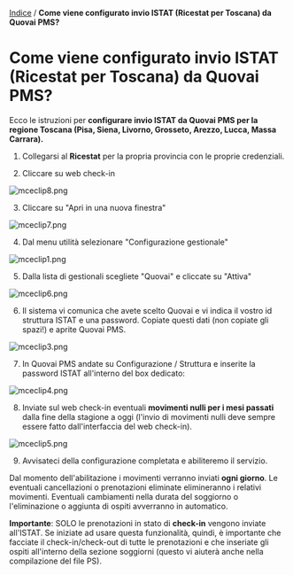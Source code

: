 [Indice](index.html) / **Come viene configurato invio ISTAT (Ricestat per Toscana) da Quovai PMS?**

# Come viene configurato invio ISTAT (Ricestat per Toscana) da Quovai PMS?

Ecco le istruzioni per **configurare invio ISTAT da Quovai PMS per la regione Toscana (Pisa, Siena, Livorno, Grosseto, Arezzo, Lucca, Massa Carrara).**

1) Collegarsi al **Ricestat** per la propria provincia con le proprie credenziali.

2) Cliccare su web check-in

![mceclip8.png](https://quovai.zendesk.com/hc/article_attachments/360006328058/mceclip8.png)

3) Cliccare su "Apri in una nuova finestra"

![mceclip7.png](https://quovai.zendesk.com/hc/article_attachments/360006265677/mceclip7.png)

4) Dal menu utilità selezionare "Configurazione gestionale"

![mceclip1.png](https://quovai.zendesk.com/hc/article_attachments/360006327958/mceclip1.png)

5) Dalla lista di gestionali scegliete "Quovai" e cliccate su "Attiva"

![mceclip6.png](https://quovai.zendesk.com/hc/article_attachments/360006265657/mceclip6.png)

6) Il sistema vi comunica che avete scelto Quovai e vi indica il vostro id struttura ISTAT e una password. Copiate questi dati (non copiate gli spazi!) e aprite Quovai PMS.

![mceclip3.png](https://quovai.zendesk.com/hc/article_attachments/360006327998/mceclip3.png)

7) In Quovai PMS andate su Configurazione / Struttura e inserite la password ISTAT all'interno del box dedicato:

![mceclip4.png](https://quovai.zendesk.com/hc/article_attachments/360006328018/mceclip4.png)

8) Inviate sul web check-in eventuali **movimenti nulli per i mesi passati** dalla fine della stagione a oggi (l'invio di movimenti nulli deve sempre essere fatto dall'interfaccia del web check-in).

![mceclip5.png](https://quovai.zendesk.com/hc/article_attachments/360006328038/mceclip5.png)

9) Avvisateci della configurazione completata e abiliteremo il servizio.

Dal momento dell'abilitazione i movimenti verranno inviati **ogni giorno**. Le eventuali cancellazioni o prenotazioni eliminate elimineranno i relativi movimenti. Eventuali cambiamenti nella durata del soggiorno o l'eliminazione o aggiunta di ospiti avverranno in automatico.

**Importante**: SOLO le prenotazioni in stato di **check-in** vengono inviate all'ISTAT. Se iniziate ad usare questa funzionalità, quindi, è importante che facciate il check-in/check-out di tutte le prenotazioni e che inseriate gli ospiti all'interno della sezione soggiorni (questo vi aiuterà anche nella compilazione del file PS).
